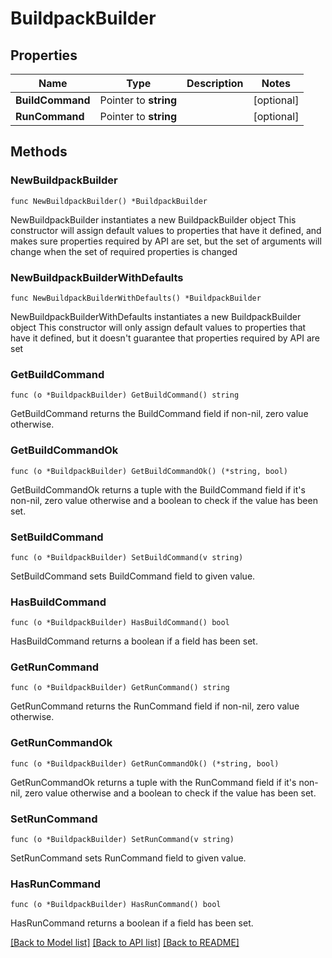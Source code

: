 # BuildpackBuilder

## Properties

Name | Type | Description | Notes
------------ | ------------- | ------------- | -------------
**BuildCommand** | Pointer to **string** |  | [optional] 
**RunCommand** | Pointer to **string** |  | [optional] 

## Methods

### NewBuildpackBuilder

`func NewBuildpackBuilder() *BuildpackBuilder`

NewBuildpackBuilder instantiates a new BuildpackBuilder object
This constructor will assign default values to properties that have it defined,
and makes sure properties required by API are set, but the set of arguments
will change when the set of required properties is changed

### NewBuildpackBuilderWithDefaults

`func NewBuildpackBuilderWithDefaults() *BuildpackBuilder`

NewBuildpackBuilderWithDefaults instantiates a new BuildpackBuilder object
This constructor will only assign default values to properties that have it defined,
but it doesn't guarantee that properties required by API are set

### GetBuildCommand

`func (o *BuildpackBuilder) GetBuildCommand() string`

GetBuildCommand returns the BuildCommand field if non-nil, zero value otherwise.

### GetBuildCommandOk

`func (o *BuildpackBuilder) GetBuildCommandOk() (*string, bool)`

GetBuildCommandOk returns a tuple with the BuildCommand field if it's non-nil, zero value otherwise
and a boolean to check if the value has been set.

### SetBuildCommand

`func (o *BuildpackBuilder) SetBuildCommand(v string)`

SetBuildCommand sets BuildCommand field to given value.

### HasBuildCommand

`func (o *BuildpackBuilder) HasBuildCommand() bool`

HasBuildCommand returns a boolean if a field has been set.

### GetRunCommand

`func (o *BuildpackBuilder) GetRunCommand() string`

GetRunCommand returns the RunCommand field if non-nil, zero value otherwise.

### GetRunCommandOk

`func (o *BuildpackBuilder) GetRunCommandOk() (*string, bool)`

GetRunCommandOk returns a tuple with the RunCommand field if it's non-nil, zero value otherwise
and a boolean to check if the value has been set.

### SetRunCommand

`func (o *BuildpackBuilder) SetRunCommand(v string)`

SetRunCommand sets RunCommand field to given value.

### HasRunCommand

`func (o *BuildpackBuilder) HasRunCommand() bool`

HasRunCommand returns a boolean if a field has been set.


[[Back to Model list]](../README.md#documentation-for-models) [[Back to API list]](../README.md#documentation-for-api-endpoints) [[Back to README]](../README.md)



